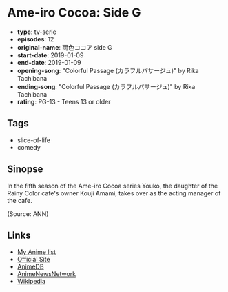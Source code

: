 # Ame-iro Cocoa: Side G

-   **type**: tv-serie
-   **episodes**: 12
-   **original-name**: 雨色ココア side G
-   **start-date**: 2019-01-09
-   **end-date**: 2019-01-09
-   **opening-song**: "Colorful Passage (カラフルパサージュ)" by Rika Tachibana
-   **ending-song**: "Colorful Passage (カラフルパサージュ)" by Rika Tachibana
-   **rating**: PG-13 - Teens 13 or older

## Tags

-   slice-of-life
-   comedy

## Sinopse

In the fifth season of the Ame-iro Cocoa series Youko, the daughter of the Rainy Color cafe's owner Kouji Amami, takes over as the acting manager of the cafe.

(Source: ANN)

## Links

-   [My Anime list](https://myanimelist.net/anime/37747/Ame-iro_Cocoa__Side_G)
-   [Official Site](http://rainycocoa.jp/anime/index.html)
-   [AnimeDB](http://anidb.info/perl-bin/animedb.pl?show=anime&aid=14039)
-   [AnimeNewsNetwork](http://www.animenewsnetwork.com/encyclopedia/anime.php?id=21510)
-   [Wikipedia](https://en.wikipedia.org/wiki/Rainy_Cocoa)
